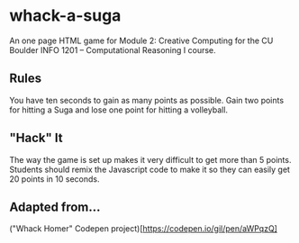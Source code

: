 # whack-a-suga
An one page HTML game for Module 2: Creative Computing for the CU Boulder INFO 1201 – Computational Reasoning I course.

## Rules
You have ten seconds to gain as many points as possible. Gain two points for hitting a Suga and lose one point for hitting a volleyball.

## "Hack" It
The way the game is set up makes it very difficult to get more than 5 points. Students should remix the Javascript code to make it so they can easily get 20 points in 10 seconds.

## Adapted from...
("Whack Homer" Codepen project)[https://codepen.io/gil/pen/aWPqzQ]
